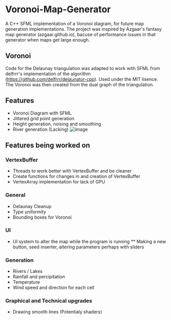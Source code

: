 # Voronoi-Map-Generator
A C++ SFML implementation of a Voronoi diagram, for future map generation implementations. 
The project was inspired by Azgaar's fantasy map generator (azgaar.github.io), bacuse of performance issues in that generator when maps get large enough.
## Voronoi
Code for the Delaunay triangulation was adapted to work with SFML from delfrrr's implementation of the algorithm (https://github.com/delfrrr/delaunator-cpp).
Used under the MIT lisence.
The Voronoi was then created from the dual graph of the triangulation.

## Features
* Voronoi Diagram with SFML
* Jittered grid point generation
* Height generation, noising and smoothing
* River generation (Lacking)
![image](https://github.com/Fiehn/Voronoi-Map-Generator/assets/81577064/3fbc5b37-b68e-408e-9fb7-a7658099e2dd)
## Features being worked on

### VertexBuffer
* Threads to work better with VertexBuffer and be cleaner
* Create functions for changes in and creation of VertexBuffer
* VertexArray implementation for lack of GPU

### General
* Delaunay Cleanup
* Type uniformity
* Bounding boxes for Voronoi

### UI
* UI system to alter the map while the program is running
** Making a new button, seed inserter, altering parameters perhaps with sliders

### Generation
* Rivers / Lakes
* Rainfall and percipitation
* Temperature
* Wind speed and direction for each cell

### Graphical and Technical upgrades
* Drawing smooth lines (Potentialy shaders)

